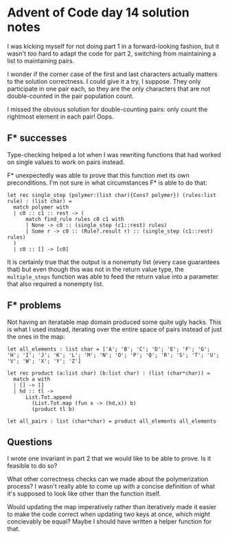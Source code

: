 # Advent of Code day 14 solution notes

I was kicking myself for not doing part 1 in a forward-looking fashion, but it wasn't *too*
hard to adapt the code for part 2, switching from maintaining a list to maintaining pairs.

I wonder if the corner case of the first and last characters actually matters to the solution
correctness.  I could give it a try, I suppose.  They only participate in one pair each, so they
are the only characters that are not double-counted in the pair population count.

I missed the obvious solution for double-counting pairs: only count the rightmost element in each pair!  Oops.

## F* successes

Type-checking helped a lot when I was rewriting functions that had worked on single values
to work on pairs instead.

F* unexpectedly was able to prove that this function met its own preconditions. I'm not sure in what circumstances
F* is able to do that:

```
let rec single_step (polymer:(list char){Cons? polymer}) (rules:list rule) : (list char) =
  match polymer with
  | c0 :: c1 :: rest -> (
      match find_rule rules c0 c1 with
      | None -> c0 :: (single_step (c1::rest) rules)
      | Some r -> c0 :: (Rule?.result r) :: (single_step (c1::rest) rules)      
  )
  | c0 :: [] -> [c0]
```

It is certainly true that the output is a nonempty list (every case guarantees that) but even though
this was not in the return value type, the `multiple_steps` function was able to feed the return value
into a parameter that also required a nonempty list.

## F* problems

Not having an iteratable map domain produced some quite ugly hacks.  This is what I used instead, iterating
over the entire space of pairs instead of just the ones in the map:

```FStar
let all_elements : list char = ['A'; 'B'; 'C'; 'D'; 'E'; 'F'; 'G'; 'H'; 'I'; 'J'; 'K'; 'L'; 'M'; 'N'; 'O'; 'P'; 'Q'; 'R'; 'S'; 'T'; 'U'; 'V'; 'W'; 'X'; 'Y'; 'Z']

let rec product (a:list char) (b:list char) : (list (char*char)) =
  match a with 
  | [] -> []
  | hd :: tl ->
      List.Tot.append 
        (List.Tot.map (fun x -> (hd,x)) b)
        (product tl b)
      
let all_pairs : list (char*char) = product all_elements all_elements
```

## Questions

I wrote one invariant in part 2 that we would like to be able to prove. Is it feasible to do so?

What other correctness checks can we made about the polymerization process? I wasn't really able to come up with a concise definition of
what it's supposed to look like other than the function itself.

Would updating the map imperatively rather than iteratively made it easier to make the code correct when updating two keys at once,
which might concievably be equal?  Maybe I should have written a helper function for that.

